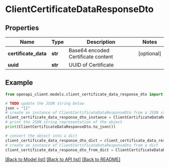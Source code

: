 # ClientCertificateDataResponseDto


## Properties

Name | Type | Description | Notes
------------ | ------------- | ------------- | -------------
**certificate_data** | **str** | Base64 encoded Certificate content | [optional] 
**uuid** | **str** | UUID of Certificate | 

## Example

```python
from openapi_client.models.client_certificate_data_response_dto import ClientCertificateDataResponseDto

# TODO update the JSON string below
json = "{}"
# create an instance of ClientCertificateDataResponseDto from a JSON string
client_certificate_data_response_dto_instance = ClientCertificateDataResponseDto.from_json(json)
# print the JSON string representation of the object
print(ClientCertificateDataResponseDto.to_json())

# convert the object into a dict
client_certificate_data_response_dto_dict = client_certificate_data_response_dto_instance.to_dict()
# create an instance of ClientCertificateDataResponseDto from a dict
client_certificate_data_response_dto_from_dict = ClientCertificateDataResponseDto.from_dict(client_certificate_data_response_dto_dict)
```
[[Back to Model list]](../README.md#documentation-for-models) [[Back to API list]](../README.md#documentation-for-api-endpoints) [[Back to README]](../README.md)


